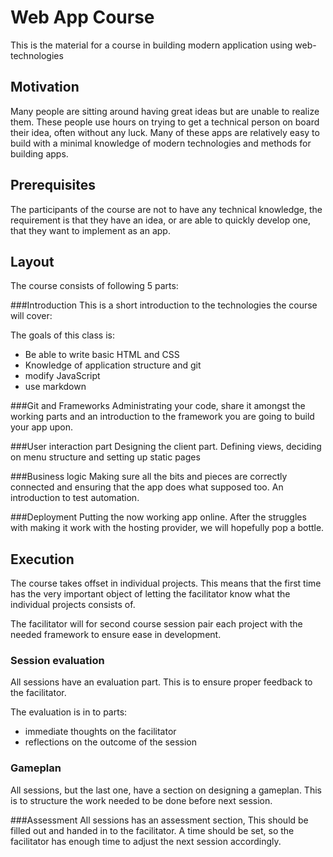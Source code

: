 Web App Course
==============
This is the material for a course in building modern application using
web-technologies

Motivation
----------
Many people are sitting around having great ideas but are unable to realize them.
These people use hours on trying to get a technical person on board their idea,
often without any luck.
Many of these apps are relatively easy to build with a minimal knowledge of
modern technologies and methods for building apps. 

Prerequisites
-------------
The participants of the course are not to have any technical knowledge, the
requirement is that they have an idea, or are able to quickly develop one, that
they want to implement as an app.

Layout
------
The course consists of following 5 parts:

###Introduction
This is a short introduction to the technologies the course will cover:

The goals of this class is:
* Be able to write basic HTML and CSS
* Knowledge of application structure and git
* modify JavaScript
* use markdown

###Git and Frameworks
Administrating your code, share it amongst the working parts and an introduction
to the framework you are going to build your app upon.

###User interaction part
Designing the client part. Defining views, deciding on menu structure and
setting up static pages

###Business logic
Making sure all the bits and pieces are correctly connected and ensuring that
the app does what supposed too. An introduction to test automation.

###Deployment
Putting the now working app online. After the struggles with making it work with
the hosting provider, we will hopefully pop a bottle.


Execution
---------
The course takes offset in individual projects. This means that the first time
has the very important object of letting the facilitator know what the
individual projects consists of.

The facilitator will for second course session pair each project with the needed
framework to ensure ease in development.

### Session evaluation
All sessions have an evaluation part. This is to ensure proper feedback to the
facilitator.

The evaluation is in to parts:
* immediate thoughts on the facilitator
* reflections on the outcome of the session

### Gameplan
All sessions, but the last one, have a section on designing a gameplan. This is
to structure the work needed to be done before next session.

###Assessment
All sessions has an assessment section, This should be filled out and handed in
to the facilitator. A time should be set, so the facilitator has enough time to
adjust the next session accordingly.

